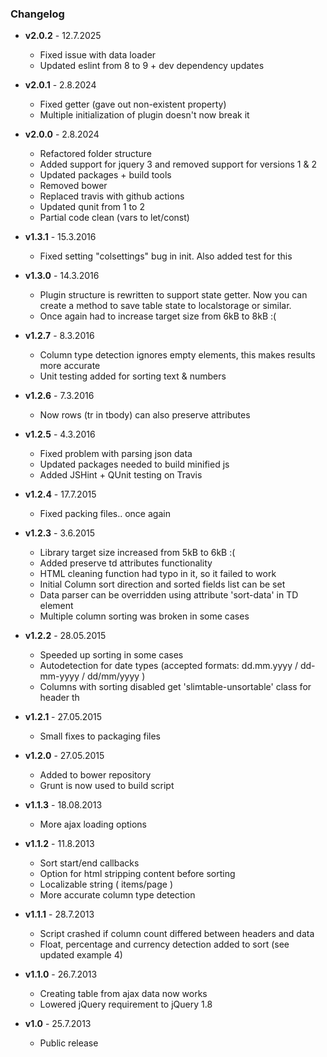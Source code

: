 ### Changelog

- **v2.0.2** - 12.7.2025

  - Fixed issue with data loader
  - Updated eslint from 8 to 9 + dev dependency updates

- **v2.0.1** - 2.8.2024

  - Fixed getter (gave out non-existent property)
  - Multiple initialization of plugin doesn't now break it

- **v2.0.0** - 2.8.2024

  - Refactored folder structure
  - Added support for jquery 3 and removed support for versions 1 & 2
  - Updated packages + build tools
  - Removed bower
  - Replaced travis with github actions
  - Updated qunit from 1 to 2
  - Partial code clean (vars to let/const)

- **v1.3.1** - 15.3.2016

  - Fixed setting "colsettings" bug in init. Also added test for this

- **v1.3.0** - 14.3.2016

  - Plugin structure is rewritten to support state getter. Now you can create a method to save table state to localstorage or similar.
  - Once again had to increase target size from 6kB to 8kB :(

- **v1.2.7** - 8.3.2016

  - Column type detection ignores empty elements, this makes results more accurate
  - Unit testing added for sorting text & numbers

- **v1.2.6** - 7.3.2016

  - Now rows (tr in tbody) can also preserve attributes

- **v1.2.5** - 4.3.2016

  - Fixed problem with parsing json data
  - Updated packages needed to build minified js
  - Added JSHint + QUnit testing on Travis

- **v1.2.4** - 17.7.2015

  - Fixed packing files.. once again

- **v1.2.3** - 3.6.2015

  - Library target size increased from 5kB to 6kB :(
  - Added preserve td attributes functionality
  - HTML cleaning function had typo in it, so it failed to work
  - Initial Column sort direction and sorted fields list can be set
  - Data parser can be overridden using attribute 'sort-data' in TD element
  - Multiple column sorting was broken in some cases

- **v1.2.2** - 28.05.2015

  - Speeded up sorting in some cases
  - Autodetection for date types (accepted formats: dd.mm.yyyy / dd-mm-yyyy / dd/mm/yyyy )
  - Columns with sorting disabled get 'slimtable-unsortable' class for header th

- **v1.2.1** - 27.05.2015

  - Small fixes to packaging files

- **v1.2.0** - 27.05.2015

  - Added to bower repository
  - Grunt is now used to build script

- **v1.1.3** - 18.08.2013

  - More ajax loading options

- **v1.1.2** - 11.8.2013

  - Sort start/end callbacks
  - Option for html stripping content before sorting
  - Localizable string ( items/page )
  - More accurate column type detection

- **v1.1.1** - 28.7.2013

  - Script crashed if column count differed between headers and data
  - Float, percentage and currency detection added to sort (see updated example 4)

- **v1.1.0** - 26.7.2013

  - Creating table from ajax data now works
  - Lowered jQuery requirement to jQuery 1.8

- **v1.0** - 25.7.2013

  - Public release
